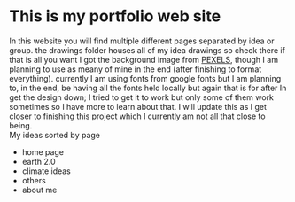 # This is my portfolio web site

In this website you will find multiple different pages separated by idea or group.
the drawings folder houses all of my idea drawings so check there if that is all you want
I got the background image from [PEXELS](https://www.pexels.com/), though I am planning to use as meany of mine in the end (after finishing to format everything).
currently I am using fonts from google fonts but I am planning to, in the end, be having all the fonts held locally but again that is for after In get the design down; I tried to get it to work but only some of them work sometimes so I have more to learn about that.
I will update this as I get closer to finishing this project which I currently am not all that close to being.  
My ideas sorted by page
 - home page
 - earth 2.0
 - climate ideas
 - others
 - about me

